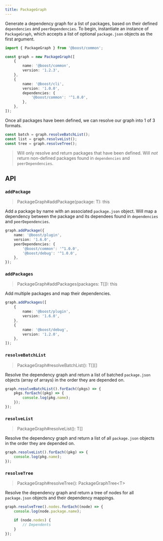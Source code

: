 ```yaml
---
title: PackageGraph
---
```


Generate a dependency graph for a list of packages, based on their defined `dependencies` and
`peerDependencies`. To begin, instantiate an instance of `PackageGraph`, which accepts a list of
optional `package.json` objects as the first argument.

```ts
import { PackageGraph } from '@boost/common';

const graph = new PackageGraph([
	{
		name: '@boost/common',
		version: '1.2.3',
	},
	{
		name: '@boost/cli',
		version: '1.0.0',
		dependencies: {
			'@boost/common': '^1.0.0',
		},
	},
]);
```

Once all packages have been defined, we can resolve our graph into 1 of 3 formats.

```ts
const batch = graph.resolveBatchList();
const list = graph.resolveList();
const tree = graph.resolveTree();
```

> Will only resolve and return packages that have been defined. Will _not_ return non-defined
> packages found in `dependencies` and `peerDependencies`.

## API

### `addPackage`

> PackageGraph#addPackage(package: T): this

Add a package by name with an associated `package.json` object. Will map a dependency between the
package and its dependees found in `dependencies` and `peerDependencies`.

```ts
graph.addPackage({
	name: '@boost/plugin',
	version: '1.6.0',
	peerDependencies: {
		'@boost/common': '^1.0.0',
		'@boost/debug': '^1.0.0',
	},
});
```

### `addPackages`

> PackageGraph#addPackages(packages: T[]): this

Add multiple packages and map their dependencies.

```ts
graph.addPackages([
	{
		name: '@boost/plugin',
		version: '1.6.0',
	},
	{
		name: '@boost/debug',
		version: '1.2.0',
	},
]);
```

### `resolveBatchList`

> PackageGraph#resolveBatchList(): T[][]

Resolve the dependency graph and return a list of batched `package.json` objects (array of arrays)
in the order they are depended on.

```ts
graph.resolveBatchList().forEach((pkgs) => {
	pkgs.forEach((pkg) => {
		console.log(pkg.name);
	});
});
```

### `resolveList`

> PackageGraph#resolveList(): T[]

Resolve the dependency graph and return a list of all `package.json` objects in the order they are
depended on.

```ts
graph.resolveList().forEach((pkg) => {
	console.log(pkg.name);
});
```

### `resolveTree`

> PackageGraph#resolveTree(): PackageGraphTree<T\>

Resolve the dependency graph and return a tree of nodes for all `package.json` objects and their
dependency mappings.

```ts
graph.resolveTree().nodes.forEach((node) => {
	console.log(node.package.name);

	if (node.nodes) {
		// Dependents
	}
});
```
